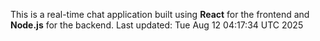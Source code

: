 This is a real-time chat application built using **React** for the frontend and **Node.js** for the backend.
Last updated: Tue Aug 12 04:17:34 UTC 2025
